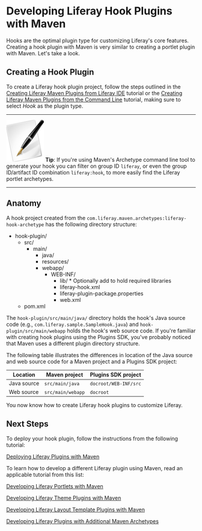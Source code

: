 # Developing Liferay Hook Plugins with Maven [](id=developing-liferay-hook-plugins-with-maven-lp-6-2-develop-tutorial)

Hooks are the optimal plugin type for customizing Liferay's core features.
Creating a hook plugin with Maven is very similar to creating a portlet plugin
with Maven. Let's take a look. 

## Creating a Hook Plugin

To create a Liferay hook plugin project, follow the steps outlined in the
[Creating Liferay Maven Plugins from Liferay IDE](https://www-ldn.liferay.com/develop/tutorials/-/knowledge_base/creating-liferay-maven-plugins-from-liferay-ide-lp-6-2-develop-tutorial)
tutorial or the
[Creating Liferay Maven Plugins from the Command Line](https://www-ldn.liferay.com/develop/tutorials/-/knowledge_base/creating-liferay-maven-plugins-from-the-command-lin-lp-6-2-develop-tutorial)
tutorial, making sure to select *Hook* as the plugin type. 

---

![tip](../../images/tip-pen-paper.png) **Tip**: If you're using Maven's
Archetype command line tool to generate your hook you can filter on group ID
`liferay`, or even the group ID/artifact ID combination `liferay:hook`, to more
easily find the Liferay portlet archetypes. 

---

## Anatomy

A hook project created from the
`com.liferay.maven.archetypes:liferay-hook-archetype` has the following
directory structure: 

- hook-plugin/
    - src/
        - main/
            - java/
            - resources/
            - webapp/
                - WEB-INF/
                    - lib/  \* Optionally add to hold required libraries
                    - liferay-hook.xml
                    - liferay-plugin-package.properties
                    - web.xml
    - pom.xml

The `hook-plugin/src/main/java/` directory holds the hook's Java source code
(e.g., `com.liferay.sample.SampleHook.java`) and `hook-plugin/src/main/webapp`
holds the hook's web source code. If you're familiar with creating hook plugins
using the Plugins SDK, you've probably noticed that Maven uses a different
plugin directory structure. 

The following table illustrates the differences in location of the Java source
and web source code for a Maven project and a Plugins SDK project: 

Location    | Maven project     | Plugins SDK project   |
----------- | ----------------- | --------------------- |
Java source | `src/main/java`   | `docroot/WEB-INF/src` |
Web source  | `src/main/webapp` | `docroot`             |

You now know how to create Liferay hook plugins to customize Liferay. 

## Next Steps

<!-- Revisit adding links to these tutorials. Jim

To view the directory structure of a hook developed by Ant, please refer to the
*Anatomy of the Hook* section of the [Creating a Hook](http://www.liferay.com)
tutorial on creating hook plugins via the Liferay Plugins SDK. 

## More Information

For detailed information on creating hooks, see the [Customizing and Extending
Liferay Functionality with Hooks](http://www.liferay.com) tutorial.
-->

To deploy your hook plugin, follow the instructions from the following tutorial:

[Deploying Liferay Plugins with Maven](https://www-ldn.liferay.com/develop/tutorials/-/knowledge_base/deploying-liferay-plugins-with-maven-lp-6-2-develop-tutorial)

To learn how to develop a different Liferay plugin using Maven, read an
applicable tutorial from this list:

[Developing Liferay Portlets with Maven](https://www-ldn.liferay.com/develop/tutorials/-/knowledge_base/creating-liferay-portlets-with-maven-lp-6-2-develop-tutorial)

[Developing Liferay Theme Plugins with Maven](https://www-ldn.liferay.com/develop/tutorials/-/knowledge_base/developing-liferay-theme-plugins-with-maven-lp-6-2-develop-tutorial)

[Developing Liferay Layout Template Plugins with Maven](https://www-ldn.liferay.com/develop/tutorials/-/knowledge_base/developing-liferay-layout-template-plugins-with-mav-lp-6-2-develop-tutorial)

[Developing Liferay Plugins with Additional Maven Archetypes](https://www-ldn.liferay.com/develop/tutorials/-/knowledge_base/developing-liferay-plugins-with-additional-maven-ar-lp-6-2-develop-tutorial)
